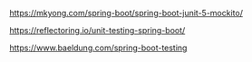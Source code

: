 https://mkyong.com/spring-boot/spring-boot-junit-5-mockito/

https://reflectoring.io/unit-testing-spring-boot/

https://www.baeldung.com/spring-boot-testing